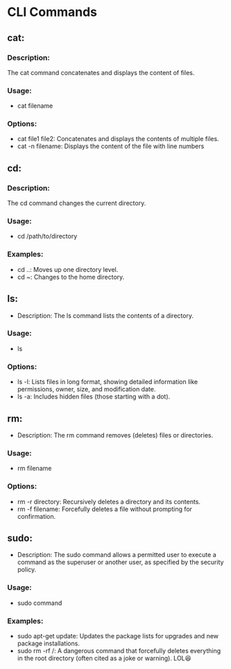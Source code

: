 # CLI Commands
## **cat:**
### **Description:** 
The cat command concatenates and displays the content of files.

### **Usage:**
* cat filename

### **Options:**
* cat file1 file2: Concatenates and displays the contents of multiple files.
* cat -n filename: Displays the content of the file with line numbers

## **cd:**
### **Description:** 
The cd command changes the current directory.

### **Usage:**
* cd /path/to/directory

### **Examples:**
* cd ..: Moves up one directory level.
* cd ~: Changes to the home directory.

## **ls:**
* Description: The ls command lists the contents of a directory.

### **Usage:**
* ls

### **Options:**
* ls -l: Lists files in long format, showing detailed information like permissions, owner, size, and modification date.
* ls -a: Includes hidden files (those starting with a dot).

## **rm:**
* Description: The rm command removes (deletes) files or directories.

### **Usage:**
* rm filename

### **Options:**
* rm -r directory: Recursively deletes a directory and its contents.
* rm -f filename: Forcefully deletes a file without prompting for confirmation.

## **sudo:**
* Description: The sudo command allows a permitted user to execute a command as the superuser or another user, as specified by the security policy.

### **Usage:**
* sudo command

### **Examples:**
* sudo apt-get update: Updates the package lists for upgrades and new package installations.
* sudo rm -rf /: A dangerous command that forcefully deletes everything in the root directory (often cited as a joke or warning). LOL😆 